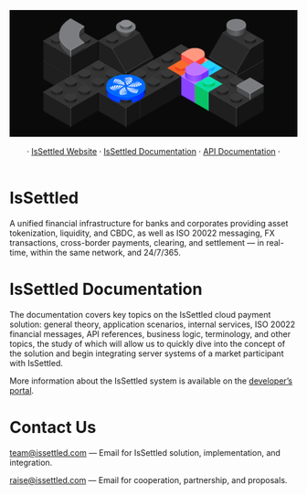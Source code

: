 [![IsSettled Worldwide Network](https://github.com/issettled/.github/blob/main/images/issettled-dev-docs.png)](https://issettled.com/)

<p align="center">
  ·
  <a href="https://issettled.com">IsSettled Website</a>
  ·
  <a href="https://developer.issettled.com">IsSettled Documentation</a>
  ·
  <a href="https://developer.issettled.com/api-introduction">API Documentation</a>
  ·
  <br>
  <br>
</p>

# IsSettled

A unified financial infrastructure for banks and corporates providing asset tokenization, liquidity, and CBDC, as well as ISO 20022 messaging, FX transactions, cross-border payments, clearing, and settlement — in real-time, within the same network, and 24/7/365.

# IsSettled Documentation

The documentation covers key topics on the IsSettled cloud payment solution: general theory, application scenarios, internal services, ISO 20022 financial messages, API references, business logic, terminology, and other topics, the study of which will allow us to quickly dive into the concept of the solution and begin integrating server systems of a market participant with IsSettled.

More information about the IsSettled system is available on the [developer’s portal](https://developer.issettled.com).

# Contact Us

team@issettled.com — Email for IsSettled solution, implementation, and integration.

raise@issettled.com — Email for cooperation, partnership, and proposals.
